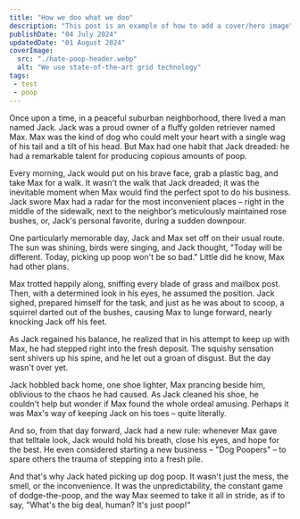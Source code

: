 ```yaml
---
title: "How we doo what we doo"
description: "This post is an example of how to add a cover/hero image"
publishDate: "04 July 2024"
updatedDate: "01 August 2024"
coverImage:
  src: "./hate-poop-header.webp"
  alt: "We use state-of-the-art grid technology"
tags:
 - test
 - poop
---
```


Once upon a time, in a peaceful suburban neighborhood, there lived a man named Jack. Jack was a proud owner of a fluffy golden retriever named Max. Max was the kind of dog who could melt your heart with a single wag of his tail and a tilt of his head. But Max had one habit that Jack dreaded: he had a remarkable talent for producing copious amounts of poop.

Every morning, Jack would put on his brave face, grab a plastic bag, and take Max for a walk. It wasn't the walk that Jack dreaded; it was the inevitable moment when Max would find the perfect spot to do his business. Jack swore Max had a radar for the most inconvenient places – right in the middle of the sidewalk, next to the neighbor’s meticulously maintained rose bushes, or, Jack's personal favorite, during a sudden downpour.

One particularly memorable day, Jack and Max set off on their usual route. The sun was shining, birds were singing, and Jack thought, "Today will be different. Today, picking up poop won't be so bad." Little did he know, Max had other plans.

Max trotted happily along, sniffing every blade of grass and mailbox post. Then, with a determined look in his eyes, he assumed the position. Jack sighed, prepared himself for the task, and just as he was about to scoop, a squirrel darted out of the bushes, causing Max to lunge forward, nearly knocking Jack off his feet.

As Jack regained his balance, he realized that in his attempt to keep up with Max, he had stepped right into the fresh deposit. The squishy sensation sent shivers up his spine, and he let out a groan of disgust. But the day wasn't over yet.

Jack hobbled back home, one shoe lighter, Max prancing beside him, oblivious to the chaos he had caused. As Jack cleaned his shoe, he couldn't help but wonder if Max found the whole ordeal amusing. Perhaps it was Max's way of keeping Jack on his toes – quite literally.

And so, from that day forward, Jack had a new rule: whenever Max gave that telltale look, Jack would hold his breath, close his eyes, and hope for the best. He even considered starting a new business – "Dog Poopers" – to spare others the trauma of stepping into a fresh pile.

And that's why Jack hated picking up dog poop. It wasn't just the mess, the smell, or the inconvenience. It was the unpredictability, the constant game of dodge-the-poop, and the way Max seemed to take it all in stride, as if to say, "What's the big deal, human? It's just poop!"
